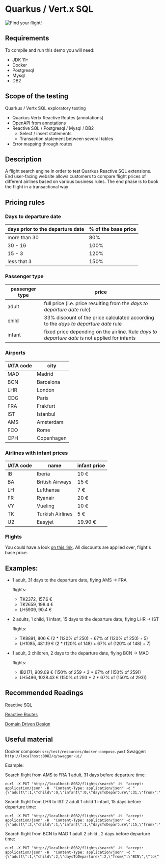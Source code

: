 # Quarkus  / Vert.x SQL

<img src="https://media4.giphy.com/media/l0MYs84E42CL9I9JC/giphy.gif?cid=ecf05e474m9in4t30rbqkspwiylltm8i34is1jvk8cmzshty&rid=giphy.gif" title="Find your flight!" >

## Requirements

To compile and run this demo you will need:

- JDK 11+
- Docker
- Postgresql
- Mysql
- DB2

## Scope of the testing

Quarkus / Vertx SQL exploratory testing

* Quarkus Vertx Reactive Routes (annotations)
* OpenAPI from annotations
* Reactive SQL / Postgresql / Mysql / DB2
    * Select / insert statements
    * Transaction statement between several tables 
* Error mapping through routes

## Description

A flight search engine in order to test Quarkus Reactive SQL extensions.
End user-facing website allows customers to compare flight prices of different airlines based on various business rules. 
The end phase is to book the flight in a transactional way

## Pricing rules

### Days to departure date
| days prior to the departure date | % of the base price |
|----------------------------------|---------------------|
| more than 30                     | 80%                 |
| 30 - 16                          | 100%                |
| 15 - 3                           | 120%                |
| less that 3                      | 150%                |

### Passenger type
| passenger type | price                                                                                          |
|----------------|------------------------------------------------------------------------------------------------|
| adult          | full price (i.e. price resulting from the *days to departure date* rule)                       |
| child          | 33% discount of the price calculated according to the *days to departure date* rule            |
| infant         | fixed price depending on the airline. Rule *days to departure date* is not applied for infants |

### Airports
| IATA code | city       |
|-----------|------------|
| MAD       | Madrid     |
| BCN       | Barcelona  |
| LHR       | London     |
| CDG       | Paris      |
| FRA       | Frakfurt   |
| IST       | Istanbul   |
| AMS       | Amsterdam  |
| FCO       | Rome       |
| CPH       | Copenhagen |

### Airlines with infant prices
| IATA code | name             | infant price |
|-----------|------------------|--------------|
| IB        | Iberia           | 10 €         |
| BA        | British Airways  | 15 €         |
| LH        | Lufthansa        | 7 €          |
| FR        | Ryanair          | 20 €         |
| VY        | Vueling          | 10 €         |
| TK        | Turkish Airlines | 5 €          |
| U2        | Easyjet          | 19.90 €      |

### Flights

You could have a look [on this link](src/main/resources/db/migration/common/V1.0.1__load_default_data.sql). All discounts are applied over, flight's base price.

## Examples:

* 1 adult, 31 days to the departure date, flying AMS -> FRA

  flights:

    * TK2372, 157.6 €
    * TK2659, 198.4 €
    * LH5909, 90.4 €

* 2 adults, 1 child, 1 infant, 15 days to the departure date, flying LHR -> IST

  flights:

    * TK8891, 806 € (2 * (120% of 250) + 67% of (120% of 250) + 5)
    * LH1085, 481.19 € (2 * (120% of 148) + 67% of (120% of 148) + 7)

* 1 adult, 2 children, 2 days to the departure date, flying BCN -> MAD

  flights:

    * IB2171, 909.09 € (150% of 259 + 2 * 67% of (150% of 259))
    * LH5496, 1028.43 € (150% of 293 + 2 * 67% of (150% of 293))


## Recommended Readings

[Reactive SQL](https://quarkus.io/guides/reactive-sql-clients)

[Reactive Routes](https://quarkus.io/guides/reactive-routes)

[Domain Driven Design](https://www.amazon.es/Domain-Driven-Design-Tackling-Complexity-Software/dp/0321125215/ref=sr_1_1?adgrpid=67721313493&dchild=1&gclid=CjwKCAiAl4WABhAJEiwATUnEF7tdh_PoSQPXNWWntUHxb2pCj0DG_iM6V79-txOlzynCiL94p-Og_BoCzVgQAvD_BwE&hvadid=338561691742&hvdev=c&hvlocphy=1005417&hvnetw=g&hvqmt=e&hvrand=3068697347785968801&hvtargid=kwd-301893551508&hydadcr=16512_1804452&keywords=domain+driven+design+eric+evans&qid=1610717134&sr=8-1&tag=hydes-21)


## Useful material

Docker compose: `src/test/resources/docker-compose.yaml`
Swagger: `http://localhost:8082/q/swagger-ui/`

Example: 

Search flight from AMS to FRA 1 adult, 31 days before departure time:
 
```
curl -X PUT "http://localhost:8082/flights/search" -H  "accept: application/json" -H  "Content-Type: application/json" -d "{\"adult\":1,\"child\":0,\"infant\":0,\"daysToDeparture\":31,\"from\":\"AMS\",\"to\":\"FRA\"}"
```

Search flight from LHR to IST 2 adult 1 child 1 infant, 15 days before departure time:
 ```
curl -X PUT "http://localhost:8082/flights/search" -H  "accept: application/json" -H  "Content-Type: application/json" -d "{\"adult\":2,\"child\":1,\"infant\":1,\"daysToDeparture\":15,\"from\":\"LHR\",\"to\":\"IST\"}"
```

Search flight from BCN to MAD 1 adult 2 child , 2 days before departure time:

```
curl -X PUT "http://localhost:8082/flights/search" -H  "accept: application/json" -H  "Content-Type: application/json" -d "{\"adult\":1,\"child\":2,\"daysToDeparture\":2,\"from\":\"BCN\",\"to\":\"MAD\"}"
```